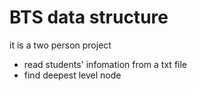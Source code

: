 # BTS data structure
it is a two person project
- read students' infomation from a txt file
- find deepest level node
